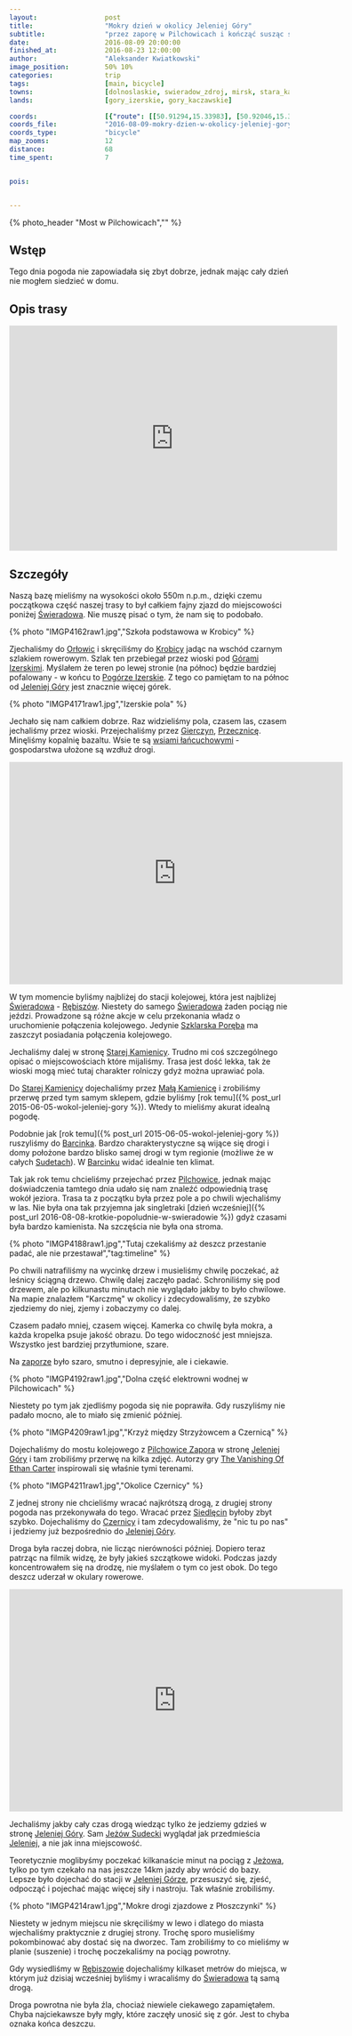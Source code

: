 ```yaml
---
layout:                 post
title:                  "Mokry dzień w okolicy Jeleniej Góry"
subtitle:               "przez zaporę w Pilchowicach i kończąć susząc się na dworcu kolejowym"
date:                   2016-08-09 20:00:00
finished_at:            2016-08-23 12:00:00
author:                 "Aleksander Kwiatkowski"
image_position:         50% 10%
categories:             trip
tags:                   [main, bicycle]
towns:                  [dolnoslaskie, swieradow_zdroj, mirsk, stara_kamienica, lubomierz, wlen, jezow_sudecki, jelenia_gora]
lands:                  [gory_izerskie, gory_kaczawskie]

coords:                 [{"route": [[50.91294,15.33983], [50.92046,15.34537], [50.93147,15.35498], [50.93163,15.35777], [50.93561,15.35901], [50.93003,15.38609], [50.93125,15.40167], [50.92874,15.43901], [50.93036,15.45390], [50.93763,15.46398], [50.92690,15.46755], [50.91648,15.49527], [50.91345,15.52093], [50.91112,15.54415], [50.91556,15.57269], [50.92162,15.57114], [50.92733,15.57423], [50.93534,15.58556], [50.93755,15.59565], [50.94296,15.59591], [50.94291,15.61020], [50.95051,15.60633], [50.96010,15.61775], [50.96056,15.62509], [50.96308,15.62539], [50.95840,15.64285], [50.96270,15.64534], [50.96502,15.64371], [50.96962,15.64882], [50.96837,15.65564], [50.96564,15.65762], [50.96616,15.67341], [50.96424,15.67684], [50.97210,15.67998], [50.97564,15.69414], [50.97783,15.71551], [50.96789,15.72212], [50.96475,15.72010], [50.96508,15.71585], [50.95778,15.71877], [50.95721,15.71667], [50.94047,15.72675], [50.93601,15.74186], [50.93149,15.74349], [50.92297,15.73439], [50.91380,15.73375], [50.90590,15.73555], [50.90623,15.74439], [50.90222,15.75529]], "type": "bicycle"}]
coords_file:            "2016-08-09-mokry-dzien-w-okolicy-jeleniej-gory.json"
coords_type:            "bicycle"
map_zooms:              12
distance:               68
time_spent:             7


pois:


---
```



[wiki-orlowice]: https://pl.wikipedia.org/wiki/Or%C5%82owice
[wiki-krobica]: https://pl.wikipedia.org/wiki/Krobica
[wiki-gory-izerskie]: https://pl.wikipedia.org/wiki/G%C3%B3ry_Izerskie
[wiki-jelenia-gora]: https://pl.wikipedia.org/wiki/Jelenia_G%C3%B3ra
[wiki-gierczyn]: https://pl.wikipedia.org/wiki/Gierczyn_(wojew%C3%B3dztwo_dolno%C5%9Bl%C4%85skie)
[wiki-przecznica]: https://pl.wikipedia.org/wiki/Przecznica_(wojew%C3%B3dztwo_dolno%C5%9Bl%C4%85skie)
[wiki-wies-lancuchowa]: https://pl.wikipedia.org/wiki/%C5%81a%C5%84cuch%C3%B3wka
[wiki-swieradow]: https://pl.wikipedia.org/wiki/%C5%9Awierad%C3%B3w-Zdr%C3%B3j
[wiki-rebiszow]: https://pl.wikipedia.org/wiki/R%C4%99bisz%C3%B3w
[wiki-stara-kamienica]: https://pl.wikipedia.org/wiki/Stara_Kamienica
[wiki-mala-kamienica]: https://pl.wikipedia.org/wiki/Ma%C5%82a_Kamienica
[wiki-barcinek]: https://pl.wikipedia.org/wiki/Barcinek_(wojew%C3%B3dztwo_dolno%C5%9Bl%C4%85skie)
[wiki-pilchowice]: https://pl.wikipedia.org/wiki/Pilchowice_(wojew%C3%B3dztwo_dolno%C5%9Bl%C4%85skie)
[wiki-zapora-pilchowice]: https://pl.wikipedia.org/wiki/Zapora_Pilchowice
[wiki-siedlecin]: https://pl.wikipedia.org/wiki/Siedl%C4%99cin
[wiki-czernica]: https://pl.wikipedia.org/wiki/Czernica_(powiat_jeleniog%C3%B3rski)
[wiki-jezow-sudecki]: https://pl.wikipedia.org/wiki/Je%C5%BC%C3%B3w_Sudecki
[wiki-pilchowice-zapora]: https://pl.wikipedia.org/wiki/Pilchowice_Zapora
[wiki-pogorze-izerskie]: https://pl.wikipedia.org/wiki/Pog%C3%B3rze_Izerskie
[wiki-szklarska-poreba]: https://pl.wikipedia.org/wiki/Szklarska_Por%C4%99ba
[wiki-sudety]: https://pl.wikipedia.org/wiki/Sudety

[gra-porownanie]: http://kotaku.com/the-real-world-reflected-in-the-vanishing-of-ethan-cart-1642886209

{% photo_header "Most w Pilchowicach","" %}

Wstęp
-----

Tego dnia pogoda nie zapowiadała się zbyt dobrze, jednak mając cały dzień nie mogłem
siedzieć w domu.

Opis trasy
----------

<iframe height='405' width='590' frameborder='0' allowtransparency='true' scrolling='no' src='https://www.strava.com/activities/670153809/embed/ddb245c843f794494af6b4d32a32c738e5fc427e'></iframe>

Szczegóły
---------



Naszą bazę mieliśmy na wysokości około 550m n.p.m., dzięki czemu początkowa
część naszej trasy to był całkiem fajny zjazd do miejscowości poniżej
[Świeradowa][wiki-swieradow]. Nie muszę pisać o tym, że nam się to podobało.

{% photo "IMGP4162raw1.jpg","Szkoła podstawowa w Krobicy" %}

Zjechaliśmy do [Orłowic][wiki-orlowice] i skręciliśmy do [Krobicy][wiki-krobica]
jadąc na wschód czarnym szlakiem rowerowym. Szlak ten przebiegał przez wioski pod
[Górami Izerskimi][wiki-gory-izerskie]. Myślałem że teren po lewej stronie
(na północ) będzie bardziej pofalowany - w końcu to [Pogórze Izerskie][wiki-pogorze-izerskie].
Z tego co pamiętam to na północ od
[Jeleniej Góry][wiki-jelenia-gora] jest znacznie więcej górek.

{% photo "IMGP4171raw1.jpg","Izerskie pola" %}

Jechało się nam całkiem dobrze. Raz widzieliśmy pola, czasem las, czasem
jechaliśmy przez wioski. Przejechaliśmy przez [Gierczyn][wiki-gierczyn],
[Przecznicę][wiki-przecznica]. Minęliśmy kopalnię bazaltu.
Wsie te są [wsiami łańcuchowymi][wiki-wies-lancuchowa] - gospodarstwa
ułożone są wzdłuż drogi.

<div class="vimeo"><iframe src='http://player.vimeo.com/video/181612453' width="600" height="400" frameborder="0" webkitAllowFullScreen mozallowfullscreen allowFullScreen> </iframe></div>

W tym momencie byliśmy najbliżej do stacji kolejowej, która jest najbliżej
[Świeradowa][wiki-swieradow] - [Rębiszów][wiki-rebiszow]. Niestety do
samego [Świeradowa][wiki-swieradow] żaden pociąg nie jeździ. Prowadzone są
różne akcje w celu przekonania władz o uruchomienie połączenia kolejowego.
Jedynie [Szklarska Poręba][wiki-szklarska-poreba] ma zaszczyt posiadania
połączenia kolejowego.

Jechaliśmy dalej w stronę [Starej Kamienicy][wiki-stara-kamienica]. Trudno mi
coś szczególnego opisać o miejscowościach które mijaliśmy. Trasa jest dość
lekka, tak że wioski mogą mieć tutaj charakter rolniczy gdyż można
uprawiać pola.

Do [Starej Kamienicy][wiki-stara-kamienica] dojechaliśmy przez
[Małą Kamienicę][wiki-mala-kamienica] i zrobiliśmy przerwę przed tym samym
sklepem, gdzie byliśmy [rok temu]({% post_url 2015-06-05-wokol-jeleniej-gory %}).
Wtedy to mieliśmy akurat idealną pogodę.

Podobnie jak [rok temu]({% post_url 2015-06-05-wokol-jeleniej-gory %}) ruszyliśmy
do [Barcinka][wiki-barcinek]. Bardzo charakterystyczne są wijące się drogi i domy
położone bardzo blisko samej drogi w tym regionie (możliwe że
w całych [Sudetach][wiki-sudety]). W [Barcinku][wiki-barcinek] widać
idealnie ten klimat.

Tak jak rok temu chcieliśmy przejechać przez
[Pilchowice][wiki-pilchowice], jednak mając doświadczenia tamtego dnia udało
się nam znaleźć odpowiednią trasę wokół jeziora. Trasa ta z początku była przez pole a
po chwili wjechaliśmy w las. Nie była ona tak przyjemna jak singletraki
[dzień wcześniej]({% post_url 2016-08-08-krotkie-popoludnie-w-swieradowie %})
gdyż czasami była bardzo kamienista. Na szczęścia nie była ona stroma.

{% photo "IMGP4188raw1.jpg","Tutaj czekaliśmy aż deszcz przestanie padać, ale nie przestawał","tag:timeline" %}

Po chwili natrafiliśmy na wycinkę drzew i musieliśmy chwilę poczekać, aż
leśnicy ściągną drzewo. Chwilę dalej zaczęło padać. Schroniliśmy się pod drzewem, ale
po kilkunastu minutach nie wyglądało jakby to było chwilowe. Na mapie
znalazłem "Karczmę" w okolicy i zdecydowaliśmy, że szybko zjedziemy do niej,
zjemy i zobaczymy co dalej.

Czasem padało mniej, czasem więcej. Kamerka co chwilę była mokra, a każda
kropelka psuje jakość obrazu. Do tego widoczność jest mniejsza. Wszystko jest
bardziej przytłumione, szare.

Na [zaporze][wiki-zapora-pilchowice] było szaro, smutno i depresyjnie, ale i
ciekawie.

{% photo "IMGP4192raw1.jpg","Dolna część elektrowni wodnej w Pilchowicach" %}


Niestety po tym jak zjedliśmy pogoda się nie poprawiła. Gdy ruszyliśmy nie
padało mocno, ale to miało się zmienić później.

{% photo "IMGP4209raw1.jpg","Krzyż między Strzyżowcem a Czernicą" %}

Dojechaliśmy do mostu kolejowego z [Pilchowice Zapora][wiki-pilchowice-zapora] w stronę
[Jeleniej Góry][wiki-jelenia-gora] i tam zrobiliśmy przerwę
na kilka zdjęć. Autorzy gry [The Vanishing Of Ethan Carter][gra-porownanie]
inspirowali się właśnie tymi terenami.

{% photo "IMGP4211raw1.jpg","Okolice Czernicy" %}


Z jednej strony nie chcieliśmy wracać najkrótszą drogą, z drugiej strony
pogoda nas przekonywała do tego. Wracać przez [Siedlęcin][wiki-siedlecin] byłoby
zbyt szybko. Dojechaliśmy do [Czernicy][wiki-czernica]
i tam zdecydowaliśmy, że "nic tu po nas" i jedziemy już bezpośrednio
do [Jeleniej Góry][wiki-jelenia-gora].

Droga była raczej dobra, nie licząc nierówności później.
Dopiero teraz patrząc na filmik widzę, że były jakieś szczątkowe widoki.
Podczas jazdy koncentrowałem
się na drodzę, nie myślałem o tym co jest obok. Do tego deszcz uderzał w okulary
rowerowe.

<div class="vimeo"><iframe src='http://player.vimeo.com/video/181612464' width="600" height="400" frameborder="0" webkitAllowFullScreen mozallowfullscreen allowFullScreen> </iframe></div>

Jechaliśmy jakby cały czas drogą wiedząc tylko że jedziemy gdzieś w stronę
[Jeleniej Góry][wiki-jelenia-gora]. Sam [Jeżów Sudecki][wiki-jezow-sudecki]
wyglądał jak przedmieścia [Jeleniej][wiki-jelenia-gora], a nie jak inna
miejscowość.

Teoretycznie moglibyśmy poczekać kilkanaście minut na pociąg z [Jeżowa][wiki-jezow-sudecki],
tylko po tym czekało na nas jeszcze 14km jazdy aby wrócić do bazy. Lepsze było
dojechać do stacji w [Jeleniej Górze][wiki-jelenia-gora], przesuszyć się, zjeść,
odpocząć i pojechać
mając więcej siły i nastroju. Tak właśnie zrobiliśmy.

{% photo "IMGP4214raw1.jpg","Mokre drogi zjazdowe z Płoszczynki" %}

Niestety w jednym miejscu nie skręciliśmy w lewo i dlatego do miasta wjechaliśmy
praktycznie z drugiej strony. Trochę sporo musieliśmy pokombinować aby dostać się na
dworzec. Tam zrobiliśmy to co mieliśmy w planie (suszenie) i trochę poczekaliśmy
na pociąg powrotny.

Gdy wysiedliśmy w [Rębiszowie][wiki-rebiszow] dojechaliśmy kilkaset metrów do
miejsca, w którym już dzisiaj wcześniej byliśmy i wracaliśmy do [Świeradowa][wiki-swieradow]
tą samą drogą.

Droga powrotna nie była źla, chociaż niewiele ciekawego zapamiętałem.
Chyba najciekawsze były
mgły, które zaczęły unosić się z gór. Jest to chyba oznaka końca deszczu.
